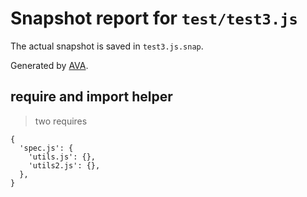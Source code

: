 # Snapshot report for `test/test3.js`

The actual snapshot is saved in `test3.js.snap`.

Generated by [AVA](https://avajs.dev).

## require and import helper

> two requires

    {
      'spec.js': {
        'utils.js': {},
        'utils2.js': {},
      },
    }
